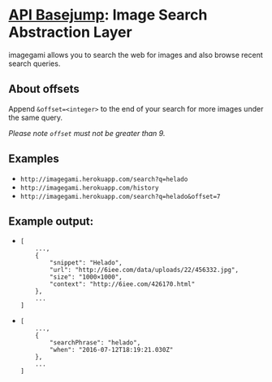 # [API Basejump][1]: Image Search Abstraction Layer

[1]: https://www.freecodecamp.com/challenges/image-search-abstraction-layer

imagegami allows you to search the web for images and also browse recent search
queries.

## About offsets

Append `&offset=<integer>` to the end of your search for more images under the
same query.

_Please note `offset` must not be greater than 9._

## Examples

* `http://imagegami.herokuapp.com/search?q=helado`
* `http://imagegami.herokuapp.com/history`
* `http://imagegami.herokuapp.com/search?q=helado&offset=7`

## Example output:

*     [
          ...,
          {
              "snippet": "Helado",
              "url": "http://6iee.com/data/uploads/22/456332.jpg",
              "size": "1000×1000",
              "context": "http://6iee.com/426170.html"
          },
          ...
      ]
*     [
          ...,
          {
              "searchPhrase": "helado",
              "when": "2016-07-12T18:19:21.030Z"
          },
          ...
      ]
